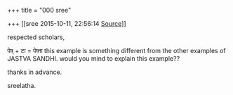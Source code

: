 +++
title = "000 sree"

+++
[[sree	2015-10-11, 22:56:14 [Source](https://groups.google.com/g/samskrita/c/4doSQpdQgFw)]]



respected scholars,

  

पेष् + टा = पेष्ता this example is something different from the other examples of JASTVA SANDHI. would you mind to explain this example??

  

thanks in advance.

  

sreelatha.

